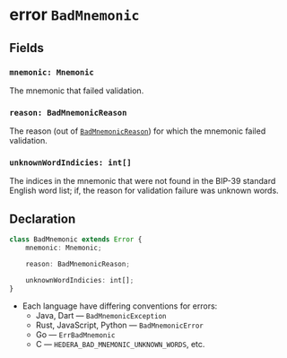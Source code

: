 # error `BadMnemonic`

## Fields

### `mnemonic: Mnemonic`

The mnemonic that failed validation.

### `reason: BadMnemonicReason`

The reason (out of [`BadMnemonicReason`](./BadMnemonicReason.md)) for which the mnemonic failed validation.

### `unknownWordIndicies: int[]`

The indices in the mnemonic that were not found in the BIP-39
standard English word list; if, the reason for validation failure was unknown words.

## Declaration

```typescript
class BadMnemonic extends Error {
    mnemonic: Mnemonic;

    reason: BadMnemonicReason;

    unknownWordIndicies: int[];
}
```

 * Each language have differing conventions for errors:
    * Java, Dart — `BadMnemonicException`
    * Rust, JavaScript, Python — `BadMnemonicError`
    * Go — `ErrBadMnemonic`
    * C — `HEDERA_BAD_MNEMONIC_UNKNOWN_WORDS`, etc.

